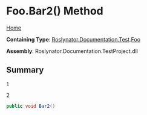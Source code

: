 <a name="_Top"></a>

# Foo\.Bar2\(\) Method

[Home](../../../../../README.md#_Top)

**Containing Type**: [Roslynator.Documentation.Test](../../README.md#_Top)\.[Foo](../README.md#_Top)

**Assembly**: Roslynator\.Documentation\.TestProject\.dll

## Summary

    1
2

```csharp
public void Bar2()
```

